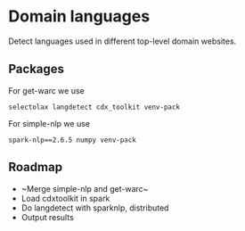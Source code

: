 # Domain languages

Detect languages used in different top-level domain websites.


## Packages
For get-warc we use

    selectolax langdetect cdx_toolkit venv-pack

For simple-nlp we use

    spark-nlp==2.6.5 numpy venv-pack


## Roadmap
* ~Merge simple-nlp and get-warc~
* Load cdxtoolkit in spark
* Do langdetect with sparknlp, distributed
* Output results
